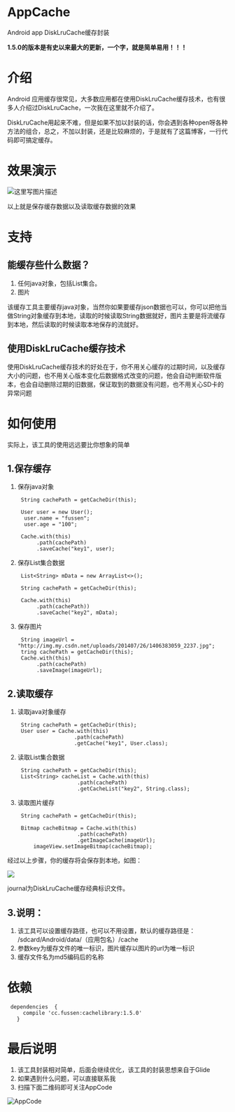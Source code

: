 # AppCache
Android app DiskLruCache缓存封装

**1.5.0的版本是有史以来最大的更新，一个字，就是简单易用！！！**

# 介绍
Android 应用缓存很常见，大多数应用都在使用DiskLruCache缓存技术，也有很多人介绍过DiskLruCache，一次我在这里就不介绍了。

DiskLruCache用起来不难，但是如果不加以封装的话，你会遇到各种open呀各种方法的组合，总之，不加以封装，还是比较麻烦的，于是就有了这篇博客，一行代码即可搞定缓存。

# 效果演示

![这里写图片描述](https://ws4.sinaimg.cn/large/006tKfTcgy1fm9eyreh0cg30960g8q3u.gif)


以上就是保存缓存数据以及读取缓存数据的效果

# 支持

## 能缓存些什么数据？

 1. 任何java对象，包括List集合。
 2. 图片
 
 该缓存工具主要缓存java对象，当然你如果要缓存json数据也可以，你可以把他当做String对象缓存到本地，读取的时候读取String数据就好，图片主要是将流缓存到本地，然后读取的时候读取本地保存的流就好。

## 使用DiskLruCache缓存技术

使用DiskLruCache缓存技术的好处在于，你不用关心缓存的过期时间，以及缓存大小的问题，也不用关心版本变化后数据格式改变的问题，他会自动判断软件版本，也会自动删除过期的旧数据，保证取到的数据没有问题，也不用关心SD卡的异常问题

# 如何使用


实际上，该工具的使用远远要比你想象的简单

## 1.保存缓存


1. 保存java对象

		String cachePath = getCacheDir(this);

		User user = new User();
		 user.name = "fussen";
		 user.age = "100";

		Cache.with(this)
		     .path(cachePath)
		     .saveCache("key1", user);


2. 保存List集合数据

		List<String> mData = new ArrayList<>();

		String cachePath = getCacheDir(this);

		Cache.with(this)
		     .path(cachePath))
		     .saveCache("key2", mData);

3. 保存图片

		String imageUrl = "http://img.my.csdn.net/uploads/201407/26/1406383059_2237.jpg";
		tring cachePath = getCacheDir(this);
		Cache.with(this)
		     .path(cachePath)
		     .saveImage(imageUrl);


## 2.读取缓存

1. 读取java对象缓存

		String cachePath = getCacheDir(this);
		User user = Cache.with(this)
		                 .path(cachePath)
		                 .getCache("key1", User.class);

2. 读取List集合数据

		String cachePath = getCacheDir(this);
		List<String> cacheList = Cache.with(this)
					      .path(cachePath)
					      .getCacheList("key2", String.class);

3. 读取图片缓存

		String cachePath = getCacheDir(this);
		
		Bitmap cacheBitmap = Cache.with(this)
				          .path(cachePath)
				          .getImageCache(imageUrl);
    		imageView.setImageBitmap(cacheBitmap);
		


经过以上步骤，你的缓存将会保存到本地，如图：

![](https://ws2.sinaimg.cn/large/006tKfTcgy1fm9lc63adhj30l00jetbj.jpg)

journal为DiskLruCache缓存经典标识文件。


## 3.说明：

1. 该工具可以设置缓存路径，也可以不用设置，默认的缓存路径是：
/sdcard/Android/data/（应用包名）/cache
2. 参数key为缓存文件的唯一标识，图片缓存以图片的url为唯一标识
3. 缓存文件名为md5编码后的名称


# 依赖


	 dependencies  {
		 compile 'cc.fussen:cachelibrary:1.5.0'
	   }


# 最后说明

1. 该工具封装相对简单，后面会继续优化，该工具的封装思想来自于Glide
2. 如果遇到什么问题，可以直接联系我
3. 扫描下面二维码即可关注AppCode

![AppCode](http://upload-images.jianshu.io/upload_images/3267943-35cf55f437d712a9.jpg?imageMogr2/auto-orient/strip%7CimageView2/2/w/1240)

